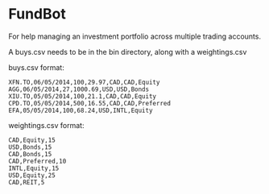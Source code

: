 # FundBot
For help managing an investment portfolio across multiple trading accounts.


A buys.csv needs to be in the bin directory, along with a weightings.csv

buys.csv format:
```
XFN.TO,06/05/2014,100,29.97,CAD,CAD,Equity
AGG,06/05/2014,27,1000.69,USD,USD,Bonds
XIU.TO,05/05/2014,100,21.1,CAD,CAD,Equity
CPD.TO,05/05/2014,500,16.55,CAD,CAD,Preferred
EFA,05/05/2014,100,68.24,USD,INTL,Equity
```

weightings.csv format:
```
CAD,Equity,15
USD,Bonds,15
CAD,Bonds,15
CAD,Preferred,10
INTL,Equity,15
USD,Equity,25
CAD,REIT,5
```